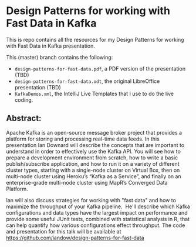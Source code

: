 # Design Patterns for working with Fast Data in Kafka

This is repo contains all the resources for my Design Patterns for working with Fast Data in Kafka presentation.

This (master) branch contains the following:

* `design-patterns-for-fast-data.pdf`, a PDF version of the presentation (TBD)
* `design-patterns-for-fast-data.odt`, the original LibreOffice presentation (TBD)
* `KafkaDemos.xml`, the IntelliJ Live Templates that I use to do the live coding.



## Abstract:

Apache Kafka is an open-source message broker project that provides a platform for storing and processing real-time data feeds. In this presentation Ian Downard will describe the concepts that are important to understand in order to effectively use the Kafka API. You will see how to prepare a development environment from scratch, how to write a basic publish/subscribe application, and how to run it on a variety of different cluster types, starting with a single-node cluster on Virtual Box, then on multi-node cluster using Heroku’s “Kafka as a Service”, and finally on an enterprise-grade multi-node cluster using MapR’s Converged Data Platform.  

Ian will also discuss strategies for working with "fast data" and how to maximize the throughput of your Kafka pipeline.  He'll describe which Kafka configurations and data types have the largest impact on performance and provide some useful JUnit tests, combined with statistical analysis in R, that can help quantify how various configurations effect throughput.
The code and presentation for this talk will be available at https://github.com/iandow/design-patterns-for-fast-data



